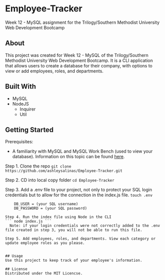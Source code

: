 # Employee-Tracker
Week 12 - MySQL assignment for the Trilogy/Southern Methodist University Web Development Bootcamp

## About
This project was created for Week 12 - MySQL of the Trilogy/Southern Methodist University Web Development Bootcamp. It is a CLI application that allows users to create a database for their company, with options to view or add employees, roles, and departments. 

## Built With
* MySQL
* NodeJS
  * Inquirer
  * Util


## Getting Started
  Prerequisites:
  * A familiarity with MySQL and MySQL Work Bench (used to view your database). Information on this topic can be found <a href="https://www.mysqltutorial.org/">here</a>.
   
  
  Step 1. Clone the repo
  ``` git clone https://github.com/ashleysalinas/Employee-Tracker.git ```
  
  Step 2. CD into local copy folder 
  ``` cd Employee-Tracker ```
  
  Step 3. Add a .env file to your project, not only to protect your SQL login credentials but to allow for the connection in the index.js file.
  ``` touch .env ```
  ``` DB_NAME = (the database you would like to use)
      DB_USER = (your SQL username)
      DB_PASSWORD = (your SQL password)
  
  Step 4. Run the index file using Node in the CLI
  ``` node index.js ```
    Note: if your login credentials were not correctly added to the .env file created in step 3, you will not be able to run this file.
  
  Step 5. Add employees, roles, and departments. View each category or update employee roles as you please.
  
  
  ## Usage
 Use this project to keep track of your employee's information.
 
 ## License
 Distributed under the MIT Licencse.
